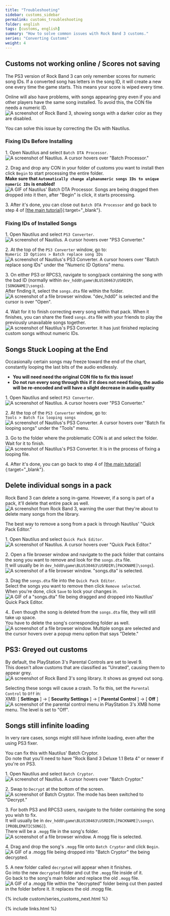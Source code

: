 ```yaml
---
title: "Troubleshooting"
sidebar: customs_sidebar
permalink: customs_troubleshooting
folder: english
tags: [customs, english]
summary: "How to solve common issues with Rock Band 3 customs."
series: "Converting Customs"
weight: 4
---
```


## Customs not working online / Scores not saving
The PS3 version of Rock Band 3 can only remember scores for numeric song IDs. If a converted song has letters in the song ID, it will create a new one every time the game starts. This means your score is wiped every time.

Online will also have problems, with songs appearing grey even if you and other players have the same song installed. To avoid this, the CON file needs a numeric ID.  
![A screenshot of Rock Band 3, showing songs with a darker color as they are disabled.](https://rb3pc.milohax.org/images/trbl/online/missingsong.png "Rock Band 3: Missing Songs Example")

You can solve this issue by correcting the IDs with Nautilus.

### Fixing IDs Before Installing

1\. Open Nautilus and select `Batch DTA Processor`.   
![A screenshot of Nautilus. A cursor hovers over "Batch Processor."](https://rb3pc.milohax.org/images/xtra/customs/nautilushomebatchproc.png "Nautilus")

2\. Drag and drop any CON in your folder of customs you want to install then click `Begin` to start processing the entire folder.  
**Make sure that `Automatically change alphanumeric songs IDs to unique numeric IDs` is enabled!**  
![A GIF of Nautilus' Batch DTA Processor. Songs are being dragged then dropped into it then, after "Begin" is click, it starts processing.](https://rb3pc.milohax.org/images/xtra/customs/nautilusbatchfix.gif "Batch DTA Processor")

3\. After it's done, you can close out `Batch DTA Processor` and go back to step 4 of [[the main tutorial]](https://rb3pc.milohax.org/customs_360toPS3#4){:target="_blank"}.

### Fixing IDs of Installed Songs

1\. Open Nautilus and select `PS3 Converter`.  
![A screenshot of Nautilus. A cursor hovers over "PS3 Converter."](https://rb3pc.milohax.org/images/xtra/customs/nautilushomeps3.png "Nautilus")

2\. At the top of the `PS3 Converter` window, go to:  
`Numeric ID Options > Batch replace song IDs`  
![A screenshot of Nautilus's PS3 Converter. A cursor hovers over "Batch replace song IDs" under the "Numeric ID Options" menu.](https://rb3pc.milohax.org/images/xtra/customs/nautilusps3batchid.png "PS3 Converter")

3\. On either PS3 or RPCS3, navigate to song/pack containing the song with the bad ID (normally within `dev_hdd0\game\BLUS30463\USRDIR\[SONGNAME]\songs`).  
After finding it, select the `songs.dta` file within the folder. 
![A screenshot of a file browser window. "dev_hdd0" is selected and the cursor is over "Open".](https://rb3pc.milohax.org/images/xtra/customs/nautilusps3batchselect.png "Select DTA file to edit")

4\. Wait for it to finish correcting every song within that pack. When it finishes, you can share the fixed `songs.dta` file with your friends to play the previously unavailable songs together.  
![A screenshot of Nautilus's PS3 Converter. It has just finished replacing custom songs without numeric IDs.](https://rb3pc.milohax.org/images/xtra/customs/nautilusps3batchdone.png "PS3 Converter")

## Songs Stuck Looping at the End
Occasionally certain songs may freeze toward the end of the chart, constantly looping the last bits of the audio endlessly.  
* **You will need need the original CON file to fix this issue!**
* **Do not run every song through this if it does not need fixing, the audio will be re-encoded and will have a slight decrease in audio quality**

1\. Open Nautilus and select `PS3 Converter`.  
![A screenshot of Nautilus. A cursor hovers over "PS3 Converter."](https://rb3pc.milohax.org/images/xtra/customs/nautilushomeps3.png "Nautilus")

2\. At the top of the `PS3 Converter` window, go to:  
`Tools > Batch fix looping songs`  
![A screenshot of Nautilus's PS3 Converter. A cursor hovers over "Batch fix looping songs" under the "Tools" menu.](https://rb3pc.milohax.org/images/xtra/customs/nautilusps3batchloop.png "PS3 Converter")

3\. Go to the folder where the problematic CON is at and select the folder.  
Wait for it to finish.  
![A screenshot of Nautilus's PS3 Converter. It is in the process of fixing a looping file.](https://rb3pc.milohax.org/images/xtra/customs/nautilusps3batchloopproc.png "PS3 Converter")

4\. After it's done, you can go back to step 4 of [[the main tutorial]](https://rb3pc.milohax.org/customs_360toPS3#4){:target="_blank"}.

## Delete individual songs in a pack

Rock Band 3 can delete a song in-game. However, if a song is part of a pack, it'll delete that entire pack as well.  
![A screenshot from Rock Band 3, warning the user that they're about to delete many songs from the library.](https://rb3pc.milohax.org/images/xtra/customs/rb3delwarn.png "Delete song")

The best way to remove a song from a pack is through Nautilus' "Quick Pack Editor."

1\. Open Nautilus and select `Quick Pack Editor`.  
![A screenshot of Nautilus. A cursor hovers over "Quick Pack Editor."](https://rb3pc.milohax.org/images/xtra/customs/nautilushomepack.png "Nautilus")

2\. Open a file browser window and navigate to the pack folder that contains the song you want to remove and look for the `songs.dta` file.  
It will usually be in `dev_hdd0\game\BLUS30463\USRDIR\[PACKNAME]\songs`).
![A screenshot of a file browser window. "songs.dta" is selected.](https://rb3pc.milohax.org/images/xtra/customs/findfolder.png "songs")

3\. Drag the `songs.dta` file into the `Quick Pack Editor`.  
Select the songs you want to remove then click `Remove selected`.  
When you're done, click `Save` to lock your changes in.  
![A GIF of a "songs.dta" file being dragged and dropped into Nautilus' Quick Pack Editor.](https://rb3pc.milohax.org/images/xtra/customs/nautiluspackdrag.gif "Quick Pack Editor")

4.\. Even though the song is deleted from the `songs.dta` file, they will still take up space.  
You have to delete the song's corresponding folder as well.  
![A screenshot of a file browser window. Multiple songs are selected and the cursor hovers over a popup menu option that says "Delete."](https://rb3pc.milohax.org/images/xtra/customs/packdelfolder.png "songs")

## PS3: Greyed out customs

By default, the PlayStation 3's Parental Controls are set to level 9.  
This doesn't allow customs that are classified as "Unrated", causing them to appear grey. 
![A screenshot of Rock Band 3's song library. It shows as greyed out song.](https://rb3pc.milohax.org/images/xtra/customs/ps3grey.png "Rock Band 3: Grey Songs")

Selecting these songs will cause a crash.
To fix this, set the `Parental Control` to `Off` in:  
XMB: [ **Settings** ] -> [ **Security Settings** ] -> [ **Parental Control** ] -> [ **Off** ]  
![A screenshot of the parental control menu in PlayStation 3's XMB home menu. The level is set to "Off".](https://rb3pc.milohax.org/images/xtra/customs/ps3parental.png "Parental Control")

## Songs still infinite loading

In very rare cases, songs might still have infinite loading, even after the using PS3 fixer.  

You can fix this with Nautilus' Batch Cryptor.  
Do note that you'll need to have "Rock Band 3 Deluxe 1.1 Beta 4" or newer if you're on PS3.  

1\. Open Nautilus and select `Batch Cryptor`.  
![A screenshot of Nautilus. A cursor hovers over "Batch Cryptor."](https://rb3pc.milohax.org/images/xtra/customs/nautilushomepack.png "Nautilus")

2\. Swap to `Decrypt` at the bottom of the screen.  
![A screenshot of Batch Cryptor. The mode has been switched to "Decrypt."](https://rb3pc.milohax.org/images/xtra/customs/nautiluscryptdecrypt.png "Batch Cryptor")

3\. For both PS3 and RPCS3 users, navigate to the folder containing the song you wish to fix.  
It will usually be in `dev_hdd0\game\BLUS30463\USRDIR\[PACKNAME]\songs\[PROBLEMATICSONG]`).  
There will be a `.mogg` file in the song's folder.  
![A screenshot of a file browser window. A mogg file is selected.](https://rb3pc.milohax.org/images/xtra/customs/findmogg.png "MOGG File")

4\. Drag and drop the song's `.mogg` file onto `Batch Cryptor` and click `Begin`.  
![A GIF of a .mogg file being dropped into "Batch Cryptor" the being decrypted.](https://rb3pc.milohax.org/images/xtra/customs/nautiluscryptdecryptmogg.gif "Quick Convert")

5\. A new folder called `decrypted` will appear when it finishes.  
Go into the new `decrypted` folder and cut the `.mogg` file inside of it.  
Go back to the song's main folder and replace the old `.mogg` file.
![A GIF of a .mogg file within the "decrypted" folder being cut then pasted in the folder before it. It replaces the old .mogg file.](https://rb3pc.milohax.org/images/xtra/customs/moggreplace.gif "Quick Convert")

{% include custom/series_customs_next.html %}

{% include links.html %}